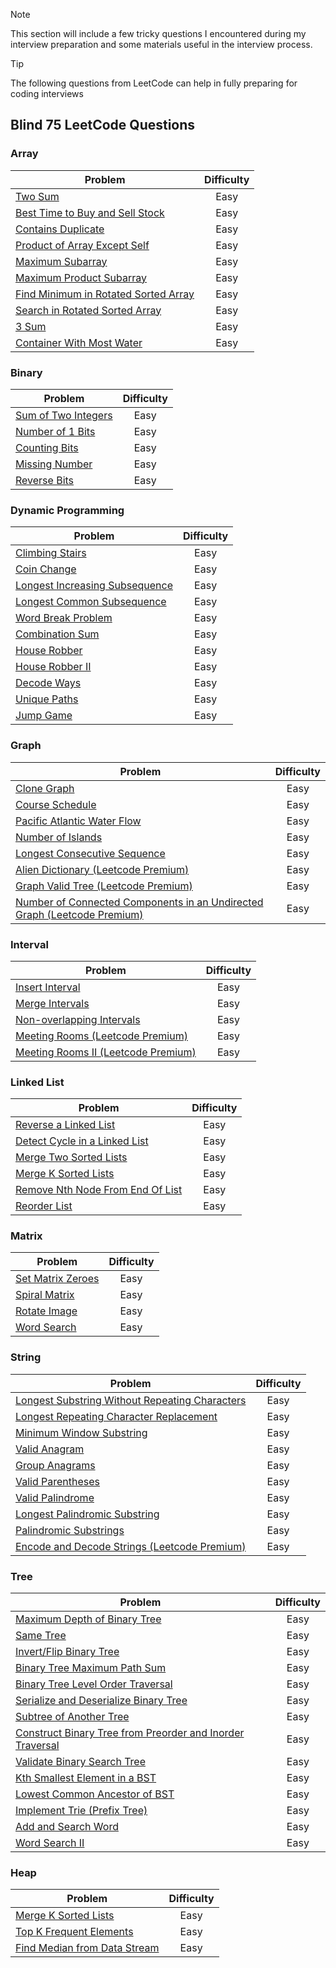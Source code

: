 > [!NOTE]
> This section will include a few tricky questions I encountered during my interview preparation and some materials useful in the interview process.

> [!TIP]
> The following questions from LeetCode can help in fully preparing for coding interviews

## Blind 75 LeetCode Questions
### Array
| Problem | Difficulty |
| ------- | :--------: |
| [Two Sum](https://leetcode.com/problems/two-sum/) | Easy |
| [Best Time to Buy and Sell Stock]() | Easy |
| [Contains Duplicate]() | Easy |
| [Product of Array Except Self]() | Easy |
| [Maximum Subarray]() | Easy |
| [Maximum Product Subarray]() | Easy |
| [Find Minimum in Rotated Sorted Array]() | Easy |
| [Search in Rotated Sorted Array]() | Easy |
| [3 Sum]() | Easy |
| [Container With Most Water]() | Easy |
### Binary
| Problem | Difficulty |
| ------- | :--------: |
| [Sum of Two Integers]() | Easy |
| [Number of 1 Bits]() | Easy |
| [Counting Bits]() | Easy |
| [Missing Number]() | Easy |
| [Reverse Bits]() | Easy |
### Dynamic Programming
| Problem | Difficulty |
| ------- | :--------: |
| [Climbing Stairs]() | Easy |
| [Coin Change]() | Easy |
| [Longest Increasing Subsequence]() | Easy |
| [Longest Common Subsequence]() | Easy |
| [Word Break Problem]() | Easy |
| [Combination Sum]() | Easy |
| [House Robber]() | Easy |
| [House Robber II]() | Easy |
| [Decode Ways]() | Easy |
| [Unique Paths]() | Easy |
| [Jump Game]() | Easy |
### Graph
| Problem | Difficulty |
| ------- | :--------: |
| [Clone Graph]() | Easy |
| [Course Schedule]() | Easy |
| [Pacific Atlantic Water Flow]() | Easy |
| [Number of Islands]() | Easy |
| [Longest Consecutive Sequence]() | Easy |
| [Alien Dictionary (Leetcode Premium)]() | Easy |
| [Graph Valid Tree (Leetcode Premium)]() | Easy |
| [Number of Connected Components in an Undirected Graph (Leetcode Premium)]() | Easy |
### Interval
| Problem | Difficulty |
| ------- | :--------: |
| [Insert Interval]() | Easy |
| [Merge Intervals]() | Easy |
| [Non-overlapping Intervals]() | Easy |
| [Meeting Rooms (Leetcode Premium)]() | Easy |
| [Meeting Rooms II (Leetcode Premium)]() | Easy |
### Linked List
| Problem | Difficulty |
| ------- | :--------: |
| [Reverse a Linked List]() | Easy |
| [Detect Cycle in a Linked List]() | Easy |
| [Merge Two Sorted Lists]() | Easy |
| [Merge K Sorted Lists]() | Easy |
| [Remove Nth Node From End Of List]() | Easy |
| [Reorder List]() | Easy |
### Matrix
| Problem | Difficulty |
| ------- | :--------: |
| [Set Matrix Zeroes]() | Easy |
| [Spiral Matrix]() | Easy |
| [Rotate Image]() | Easy |
| [Word Search]() | Easy |
### String
| Problem | Difficulty |
| ------- | :--------: |
| [Longest Substring Without Repeating Characters]() | Easy |
| [Longest Repeating Character Replacement]() | Easy |
| [Minimum Window Substring]() | Easy |
| [Valid Anagram]() | Easy |
| [Group Anagrams]() | Easy |
| [Valid Parentheses]() | Easy |
| [Valid Palindrome]() | Easy |
| [Longest Palindromic Substring]() | Easy |
| [Palindromic Substrings]() | Easy |
| [Encode and Decode Strings (Leetcode Premium)]() | Easy |
### Tree
| Problem | Difficulty |
| ------- | :--------: |
| [Maximum Depth of Binary Tree]() | Easy |
| [Same Tree]() | Easy |
| [Invert/Flip Binary Tree]() | Easy |
| [Binary Tree Maximum Path Sum]() | Easy |
| [Binary Tree Level Order Traversal]() | Easy |
| [Serialize and Deserialize Binary Tree]() | Easy |
| [Subtree of Another Tree]() | Easy |
| [Construct Binary Tree from Preorder and Inorder Traversal]() | Easy |
| [Validate Binary Search Tree]() | Easy |
| [Kth Smallest Element in a BST]() | Easy |
| [Lowest Common Ancestor of BST]() | Easy |
| [Implement Trie (Prefix Tree)]() | Easy |
| [Add and Search Word]() | Easy |
| [Word Search II]() | Easy |
### Heap
| Problem | Difficulty |
| ------- | :--------: |
| [Merge K Sorted Lists]() | Easy |
| [Top K Frequent Elements]() | Easy |
| [Find Median from Data Stream]() | Easy |
